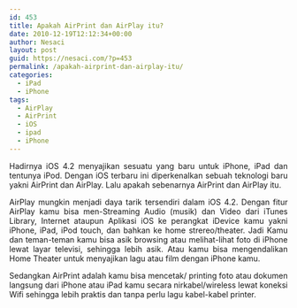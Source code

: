 ```yaml
---
id: 453
title: Apakah AirPrint dan AirPlay itu?
date: 2010-12-19T12:12:34+00:00
author: Nesaci
layout: post
guid: https://nesaci.com/?p=453
permalink: /apakah-airprint-dan-airplay-itu/
categories:
  - iPad
  - iPhone
tags:
  - AirPlay
  - AirPrint
  - iOS
  - ipad
  - iPhone
---
```

<p style="text-align: justify;">
  Hadirnya iOS 4.2 menyajikan sesuatu yang baru untuk iPhone, iPad dan tentunya iPod. Dengan iOS terbaru ini diperkenalkan sebuah teknologi baru yakni AirPrint dan AirPlay. Lalu apakah sebenarnya AirPrint dan AirPlay itu.
</p>

<p style="text-align: justify;">
  AirPlay mungkin menjadi daya tarik tersendiri dalam iOS 4.2. Dengan fitur AirPlay kamu bisa men-Streaming Audio (musik) dan Video dari iTunes Library, Internet ataupun Aplikasi iOS ke perangkat iDevice kamu yakni iPhone, iPad, iPod touch, dan bahkan ke home strereo/theater. Jadi Kamu dan teman-teman kamu bisa asik browsing atau melihat-lihat foto di iPhone lewat layar televisi, sehingga lebih asik. Atau kamu bisa mengendalikan Home Theater untuk menyajikan lagu atau film dengan iPhone kamu.
</p>

<p style="text-align: justify;">
  Sedangkan AirPrint adalah kamu bisa mencetak/ printing foto atau dokumen langsung dari iPhone atau iPad kamu secara nirkabel/wireless lewat koneksi Wifi sehingga lebih praktis dan tanpa perlu lagu kabel-kabel printer.
</p>